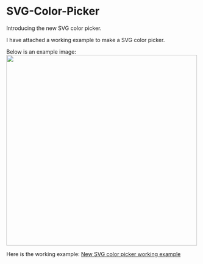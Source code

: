# SVG-Color-Picker
Introducing the new SVG color picker.

I have attached a working example to make a SVG color picker.

Below is an example image:
<img src="http://blog.imakeforms.com/stylesAndImages/imfColorPicker_1.jpg" width="500"/>

Here is the working example:
<a href="http://blog.imakeforms.com/new color picker.html">New SVG color picker working example</a>
